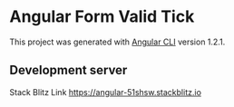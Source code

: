 # Angular Form Valid Tick

This project was generated with [Angular CLI](https://github.com/angular/angular-cli) version 1.2.1.

## Development server


Stack Blitz Link https://angular-51shsw.stackblitz.io


